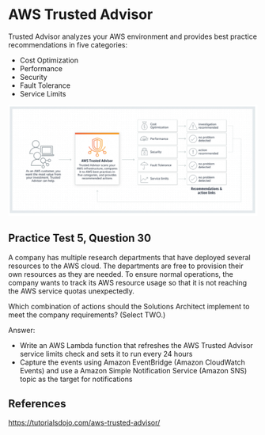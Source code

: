 # AWS Trusted Advisor

Trusted Advisor analyzes your AWS environment and provides best practice recommendations in five categories:
- Cost Optimization
- Performance
- Security
- Fault Tolerance
- Service Limits

![Alt text](images/trusted-advisor.png)

## Practice Test 5, Question 30

A company has multiple research departments that have deployed several resources to the AWS cloud. The departments are free to provision their own resources as they are needed. To ensure normal operations, the company wants to track its AWS resource usage so that it is not reaching the AWS service quotas unexpectedly.

Which combination of actions should the Solutions Architect implement to meet the company requirements? (Select TWO.)

Answer:

- Write an AWS Lambda function that refreshes the AWS Trusted Advisor service limits check and sets it to run every 24 hours
- Capture the events using Amazon EventBridge (Amazon CloudWatch Events) and use a Amazon Simple Notification Service (Amazon SNS) topic as the target for notifications

## References

https://tutorialsdojo.com/aws-trusted-advisor/
